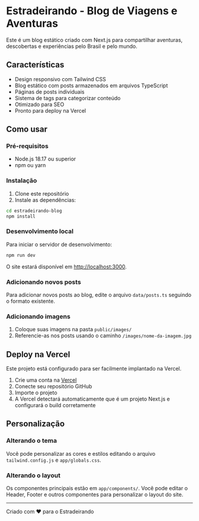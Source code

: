 # Estradeirando - Blog de Viagens e Aventuras

Este é um blog estático criado com Next.js para compartilhar aventuras, descobertas e experiências pelo Brasil e pelo mundo.

## Características

- Design responsivo com Tailwind CSS
- Blog estático com posts armazenados em arquivos TypeScript
- Páginas de posts individuais
- Sistema de tags para categorizar conteúdo
- Otimizado para SEO
- Pronto para deploy na Vercel

## Como usar

### Pré-requisitos

- Node.js 18.17 ou superior
- npm ou yarn

### Instalação

1. Clone este repositório
2. Instale as dependências:

```bash
cd estradeirando-blog
npm install
```

### Desenvolvimento local

Para iniciar o servidor de desenvolvimento:

```bash
npm run dev
```

O site estará disponível em [http://localhost:3000](http://localhost:3000).

### Adicionando novos posts

Para adicionar novos posts ao blog, edite o arquivo `data/posts.ts` seguindo o formato existente.

### Adicionando imagens

1. Coloque suas imagens na pasta `public/images/`
2. Referencie-as nos posts usando o caminho `/images/nome-da-imagem.jpg`

## Deploy na Vercel

Este projeto está configurado para ser facilmente implantado na Vercel.

1. Crie uma conta na [Vercel](https://vercel.com)
2. Conecte seu repositório GitHub
3. Importe o projeto
4. A Vercel detectará automaticamente que é um projeto Next.js e configurará o build corretamente

## Personalização

### Alterando o tema

Você pode personalizar as cores e estilos editando o arquivo `tailwind.config.js` e `app/globals.css`.

### Alterando o layout

Os componentes principais estão em `app/components/`. Você pode editar o Header, Footer e outros componentes para personalizar o layout do site.

---

Criado com ❤️ para o Estradeirando
